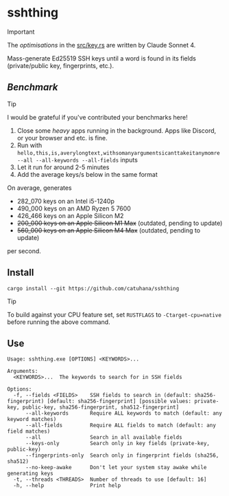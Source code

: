 # sshthing

> [!IMPORTANT]
> The *optimisations* in the [src/key.rs](src/key.rs) are written by Claude Sonnet 4.

Mass-generate Ed25519 SSH keys until a word is found in its fields (private/public key, fingerprints, etc.).

## *Benchmark*

> [!TIP]
> I would be grateful if you've contributed your benchmarks here!
> 1. Close some *heavy* apps running in the background. Apps like Discord, or your browser and etc. is fine.
> 2. Run with `hello,this,is,averylongtext,withsomanyargumentsicanttakeitanymomre --all --all-keywords --all-fields` inputs
> 3. Let it run for around 2-5 minutes
> 4. Add the average keys/s below in the same format

On average, generates

- 282_070 keys on an Intel i5-1240p
- 490_000 keys on an AMD Ryzen 5 7600
- 426_466 keys on an Apple Silicon M2
- ~~200_000 keys on an Apple Silicon M1 Max~~ (outdated, pending to update)
- ~~560_000 keys on an Apple Silicon M4 Max~~ (outdated, pending to update)

per second.

## Install

```
cargo install --git https://github.com/catuhana/sshthing
```

> [!TIP]
> To build against your CPU feature set, set `RUSTFLAGS` to `-Ctarget-cpu=native` before running the above command.

## Use

```
Usage: sshthing.exe [OPTIONS] <KEYWORDS>...

Arguments:
  <KEYWORDS>...  The keywords to search for in SSH fields

Options:
  -f, --fields <FIELDS>    SSH fields to search in (default: sha256-fingerprint) [default: sha256-fingerprint] [possible values: private-key, public-key, sha256-fingerprint, sha512-fingerprint]
      --all-keywords       Require ALL keywords to match (default: any keyword matches)
      --all-fields         Require ALL fields to match (default: any field matches)
      --all                Search in all available fields
      --keys-only          Search only in key fields (private-key, public-key)
      --fingerprints-only  Search only in fingerprint fields (sha256, sha512)
      --no-keep-awake      Don't let your system stay awake while generating keys
  -t, --threads <THREADS>  Number of threads to use [default: 16]
  -h, --help               Print help
```
